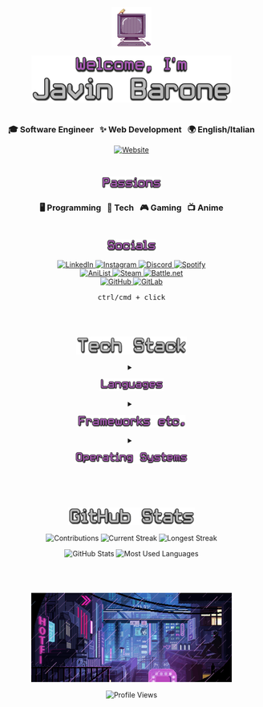 <!--HEADER-->
<p align="center">
  <picture>
    <source media="(prefers-color-scheme: dark)" srcset="https://raw.githubusercontent.com/Javinyx/Javinyx/main/img/computer.gif">
    <img src="https://raw.githubusercontent.com/Javinyx/Javinyx/main/img/computer.gif" width="80px" alt="https://www.deviantart.com/genericcperson/art/internet-787458177" title="internet, by genericcperson on DeviantArt">
  </picture>
</p>
<p align="center">
  <picture>
    <source media="(prefers-color-scheme: dark)" srcset="https://raw.githubusercontent.com/Javinyx/Javinyx/main/img/welcome.png">
    <img src="https://raw.githubusercontent.com/Javinyx/Javinyx/main/img/welcome.png" width="400px" alt="Welcome, I'm Javin Barone" title="Welcome, I'm Javin Barone">
  </picture>
</p>
<!--/HEADER-->

<!--DIVIDER-->
<h1></h1>
<!--/DIVIDER-->

<!--INFO-->
<h3 align="center">
  🎓&nbsp;Software Engineer&nbsp;&nbsp;
  ✨&nbsp;Web Development&nbsp;&nbsp;
  🌍&nbsp;English/Italian
</h3>

<p align="center">
  <a href="https://ja.vin" target="_blank">
    <img src="https://img.shields.io/badge/Website-000000?style=for-the-badge&logo=Astro&logoColor=ffffff" alt="Website" title="Website">
  </a>
</p>

<br>

<p align="center">
  <picture>
    <source media="(prefers-color-scheme: dark)" srcset="https://raw.githubusercontent.com/Javinyx/Javinyx/main/img/passions.png">
    <img src="https://raw.githubusercontent.com/Javinyx/Javinyx/main/img/passions.png" height="25px" alt="Passions" title="Passions">
  </picture>
</p>
<h3 align="center">
  🖥️&nbsp;Programming&nbsp;&nbsp;
  📱&nbsp;Tech&nbsp;&nbsp;
  🎮&nbsp;Gaming&nbsp;&nbsp;
  📺&nbsp;Anime
</h3>

<br>

<p align="center">
  <picture>
    <source media="(prefers-color-scheme: dark)" srcset="https://raw.githubusercontent.com/Javinyx/Javinyx/main/img/socials.png">
    <img src="https://raw.githubusercontent.com/Javinyx/Javinyx/main/img/socials.png" height="25px" alt="Socials" title="Socials">
  </picture>
</p>

<p align="center">
  <a href="https://www.linkedin.com/in/javin-barone/" target="_blank">
    <img src="https://img.shields.io/badge/linkedin-%230077B5.svg?style=for-the-badge&logo=linkedin&logoColor=white" alt="LinkedIn" title="LinkedIn">
  </a>
  <a href="https://www.instagram.com/javinyx/" target="_blank">
    <img src="https://img.shields.io/badge/Instagram-%23D53D87.svg?style=for-the-badge&logo=Instagram&logoColor=white" alt="Instagram" title="Instagram">
  </a>
  <a href="https://discordapp.com/users/122329215021350914" target="_blank">
    <img src="https://img.shields.io/badge/Discord-%235865F2.svg?style=for-the-badge&logo=discord&logoColor=white" alt="Discord" title="Discord">
  </a>
  <a href="https://open.spotify.com/user/1231169617?si=7cacf7c1f4fa4d62" target="_blank">
    <img src="https://img.shields.io/badge/Spotify-1ED760?style=for-the-badge&logo=spotify&logoColor=white" alt="Spotify" title="Spotify">
  </a>
  <br>
  <a href="https://anilist.co/user/Javinyx/animelist" target="_blank">
    <img src="https://img.shields.io/badge/anilist-%2308ACFC.svg?style=for-the-badge&logo=anilist&logoColor=white" alt="AniList" title="AniList">
  </a>
  <a href="https://steamcommunity.com/id/javinyx/" target="_blank">
    <img src="https://img.shields.io/badge/steam-%23000000.svg?style=for-the-badge&logo=steam&logoColor=white" alt="Steam" title="Steam">
  </a>
  <a href="https://overwatch.blizzard.com/en-us/career/Javinyx-2529/" target="_blank">
    <img src="https://img.shields.io/badge/battle.net-%2300AEFF.svg?style=for-the-badge&logo=battle.net&logoColor=white" alt="Battle.net" title="Battle.net">
  </a>
  <br>
  <a href="https://github.com/Javinyx" target="_blank">
    <img src="https://img.shields.io/badge/github-%23121011.svg?style=for-the-badge&logo=github&logoColor=white" alt="GitHub" title="GitHub">
  </a>
  <a href="https://gitlab.com/javinyx" target="_blank">
    <img src="https://img.shields.io/badge/gitlab-%23181717.svg?style=for-the-badge&logo=gitlab&logoColor=white" alt="GitLab" title="GitLab">
  </a>
</p>

<p align="center">
  <kbd>ctrl/cmd + click</kbd>
</p>
<!--/INFO-->

<!--DIVIDER-->
<h1></h1><br>
<!--/DIVIDER-->

<!--TECH-STACK-->
<p align="center">
  <picture>
    <source media="(prefers-color-scheme: dark)" srcset="https://raw.githubusercontent.com/Javinyx/Javinyx/main/img/tech-stack.png">
    <img src="https://raw.githubusercontent.com/Javinyx/Javinyx/main/img/tech-stack.png" height="35px" alt="Tech Stack" title="Tech Stack">
  </picture>
</p>

<details align="center">
  <summary>
    <p>
      <picture>
        <source media="(prefers-color-scheme: dark)" srcset="https://raw.githubusercontent.com/Javinyx/Javinyx/main/img/languages.png">
        <img src="https://raw.githubusercontent.com/Javinyx/Javinyx/main/img/languages.png" height="25px" alt="Languages" title="Languages">
      </picture>
    </p>
  </summary>

  [![C](https://img.shields.io/badge/c-%2300599C.svg?style=for-the-badge&logo=c&logoColor=white)](#)
  [![CSS3](https://img.shields.io/badge/css3-%231572B6.svg?style=for-the-badge&logo=css3&logoColor=white)](#)
  [![Go](https://img.shields.io/badge/go-%2300ADD8.svg?style=for-the-badge&logo=go&logoColor=white)](#)
  [![HTML5](https://img.shields.io/badge/html5-%23E34F26.svg?style=for-the-badge&logo=html5&logoColor=white)](#)
  [![Java](https://img.shields.io/badge/java-%23ED8B00.svg?style=for-the-badge&logo=openjdk&logoColor=white)](#)
  [![JavaScript](https://img.shields.io/badge/javascript-%23323330.svg?style=for-the-badge&logo=javascript&logoColor=%23F7DF1E)](#)
  [![Markdown](https://img.shields.io/badge/markdown-%23000000.svg?style=for-the-badge&logo=markdown&logoColor=white)](#)
  [![PowerShell](https://img.shields.io/badge/PowerShell-%235391FE.svg?style=for-the-badge&logo=powershell&logoColor=white)](#)
  [![Python](https://img.shields.io/badge/python-3670A0?style=for-the-badge&logo=python&logoColor=ffdd54)](#)
  [![Rust](https://img.shields.io/badge/rust-%23000000.svg?style=for-the-badge&logo=rust&logoColor=white)](#)
  [![Shell Script](https://img.shields.io/badge/shell_script-%23121011.svg?style=for-the-badge&logo=gnu-bash&logoColor=white)](#)
  [![SQL](https://img.shields.io/badge/sql-%23316192.svg?style=for-the-badge&logo=postgresql&logoColor=white)](#)
  [![TypeScript](https://img.shields.io/badge/typescript-%23007ACC.svg?style=for-the-badge&logo=typescript&logoColor=white)](#)
</details>

<details align="center">
  <summary>
    <p>
      <picture>
        <source media="(prefers-color-scheme: dark)" srcset="https://raw.githubusercontent.com/Javinyx/Javinyx/main/img/frameworks.png">
        <img src="https://raw.githubusercontent.com/Javinyx/Javinyx/main/img/frameworks.png" height="25px" alt="Frameworks etc." title="Frameworks etc.">
      </picture>
    </p>
  </summary>

  [![Astro](https://img.shields.io/badge/astro-%23f75d10.svg?style=for-the-badge&logo=astro&logoColor=white)](#)
  [![Bun](https://img.shields.io/badge/Bun-%23000000.svg?style=for-the-badge&logo=bun&logoColor=white)](#)
  [![DaisyUI](https://img.shields.io/badge/daisyui-5A0EF8?style=for-the-badge&logo=daisyui&logoColor=white)](#)
  [![Deno JS](https://img.shields.io/badge/deno%20js-000000?style=for-the-badge&logo=deno&logoColor=white)](#)
  [![MySQL](https://img.shields.io/badge/mysql-%2300f.svg?style=for-the-badge&logo=mysql&logoColor=white)](#)
  [![NPM](https://img.shields.io/badge/NPM-%23CB3837.svg?style=for-the-badge&logo=npm&logoColor=white)](#)
  [![Next JS](https://img.shields.io/badge/Next-black?style=for-the-badge&logo=next.js&logoColor=white)](#)
  [![NodeJS](https://img.shields.io/badge/node.js-6DA55F?style=for-the-badge&logo=node.js&logoColor=white)](#)
  [![Nuxtjs](https://img.shields.io/badge/Nuxt-002E3B?style=for-the-badge&logo=nuxtdotjs&logoColor=#00DC82)](#)
  [![PNPM](https://img.shields.io/badge/pnpm-%234a4a4a.svg?style=for-the-badge&logo=pnpm&logoColor=f69220)](#)
  [![Postgres](https://img.shields.io/badge/postgres-%23316192.svg?style=for-the-badge&logo=postgresql&logoColor=white)](#)
  [![Qwik](https://img.shields.io/badge/qwik-%23ac7ef4.svg?style=for-the-badge&logo=react&logoColor=white)](#)
  [![React](https://img.shields.io/badge/react-%2320232a.svg?style=for-the-badge&logo=react&logoColor=%2361DAFB)](#)
  [![SASS](https://img.shields.io/badge/SASS-hotpink.svg?style=for-the-badge&logo=SASS&logoColor=white)](#)
  [![SolidJS](https://img.shields.io/badge/SolidJS-2c4f7c?style=for-the-badge&logo=solid&logoColor=c8c9cb)](#)
  [![Svelte](https://img.shields.io/badge/svelte-%23f1413d.svg?style=for-the-badge&logo=svelte&logoColor=white)](#)
  [![TailwindCSS](https://img.shields.io/badge/tailwindcss-%2338B2AC.svg?style=for-the-badge&logo=tailwind-css&logoColor=white)](#)
  [![Tauri](https://img.shields.io/badge/tauri-%2324C8DB.svg?style=for-the-badge&logo=tauri&logoColor=%23FFFFFF)](#)
  [![Threejs](https://img.shields.io/badge/threejs-black?style=for-the-badge&logo=three.js&logoColor=white)](#)
  [![UnoCSS](https://img.shields.io/badge/unocss-333333.svg?style=for-the-badge&logo=unocss&logoColor=white)](#)
  [![Vite](https://img.shields.io/badge/vite-%23646CFF.svg?style=for-the-badge&logo=vite&logoColor=white)](#)
  [![Vue.js](https://img.shields.io/badge/vuejs-%2335495e.svg?style=for-the-badge&logo=vuedotjs&logoColor=%234FC08D)](#)
  [![WordPress](https://img.shields.io/badge/WordPress-%23117AC9.svg?style=for-the-badge&logo=WordPress&logoColor=white)](#)
  [![Yarn](https://img.shields.io/badge/yarn-%232C8EBB.svg?style=for-the-badge&logo=yarn&logoColor=white)](#)
</details>

<details align="center">
  <summary>
    <p>
      <picture>
        <source media="(prefers-color-scheme: dark)" srcset="https://raw.githubusercontent.com/Javinyx/Javinyx/main/img/operating-systems.png">
        <img src="https://raw.githubusercontent.com/Javinyx/Javinyx/main/img/operating-systems.png" height="25px" alt="Operating Systems" title="Operating Systems">
      </picture>
    </p>
  </summary>

  [![Android](https://img.shields.io/badge/Android-3DDC84?style=for-the-badge&logo=android&logoColor=white)](#)
  [![iOS](https://img.shields.io/badge/iOS-000000?style=for-the-badge&logo=ios&logoColor=white)](#)
  [![iPadOS](https://img.shields.io/badge/iPadOS-000000?style=for-the-badge&logo=ios&logoColor=white)](#)
  [![macOS](https://img.shields.io/badge/mac%20os-000000?style=for-the-badge&logo=macos&logoColor=F0F0F0)](#)
  [![Ubuntu](https://img.shields.io/badge/Ubuntu-E95420?style=for-the-badge&logo=ubuntu&logoColor=white)](#)
  [![Windows](https://img.shields.io/badge/Windows-%230079d5.svg?style=for-the-badge&logo=Windows%2011&logoColor=white)](#)
</details>
<!--/TECH-STACK-->

<!--DIVIDER-->
<h1></h1><br>
<!--/DIVIDER-->

<!--GITHUB-STATS-->
<p align="center">
  <picture>
    <source media="(prefers-color-scheme: dark)" srcset="https://raw.githubusercontent.com/Javinyx/Javinyx/main/img/github-stats.png">
    <img src="https://raw.githubusercontent.com/Javinyx/Javinyx/main/img/github-stats.png" height="35px" alt="GitHub Stats" title="GitHub Stats">
  </picture>
</p>

<p align="center">
  <picture>
    <source media="(prefers-color-scheme: dark)" srcset="https://github-readme-streak-stats.herokuapp.com?user=Javinyx&theme=nightowl&hide_border=true&border_radius=0&card_width=200&background=FFFFFF00&hide_current_streak=true&hide_longest_streak=true">
    <img src="https://github-readme-streak-stats.herokuapp.com?user=Javinyx&theme=nightowl&hide_border=true&border_radius=0&card_width=200&background=FFFFFF00&hide_current_streak=true&hide_longest_streak=true" alt="Contributions" title="Contributions">
  </picture>
  <picture>
    <source media="(prefers-color-scheme: dark)" srcset="https://github-readme-streak-stats.herokuapp.com?user=Javinyx&theme=nightowl&hide_border=true&border_radius=0&card_width=200&background=FFFFFF00&hide_total_contributions=true&hide_longest_streak=true">
    <img src="https://github-readme-streak-stats.herokuapp.com?user=Javinyx&theme=nightowl&hide_border=true&border_radius=0&card_width=200&background=FFFFFF00&hide_total_contributions=true&hide_longest_streak=true" alt="Current Streak" title="Current Streak">
  </picture>
  <picture>
    <source media="(prefers-color-scheme: dark)" srcset="https://github-readme-streak-stats.herokuapp.com?user=Javinyx&theme=nightowl&hide_border=true&border_radius=0&card_width=200&background=FFFFFF00&hide_total_contributions=true&hide_current_streak=true">
    <img src="https://github-readme-streak-stats.herokuapp.com?user=Javinyx&theme=nightowl&hide_border=true&border_radius=0&card_width=200&background=FFFFFF00&hide_total_contributions=true&hide_current_streak=true" alt="Longest Streak" title="Longest Streak">
  </picture>
</p>

<p align="center">
  <picture>
    <source media="(prefers-color-scheme: dark)" srcset="https://github-readme-stats.vercel.app/api?username=Javinyx&theme=nightowl&hide_border=true&include_all_commits=true&count_private=true&bg_color=FFFFFF00">
    <img src="https://github-readme-stats.vercel.app/api?username=Javinyx&theme=nightowl&hide_border=true&include_all_commits=true&count_private=true&bg_color=FFFFFF00" alt="GitHub Stats" title="GitHub Stats">
  </picture>
  <picture>
    <source media="(prefers-color-scheme: dark)" srcset="https://github-readme-stats.vercel.app/api/top-langs/?username=Javinyx&theme=nightowl&hide_border=true&include_all_commits=true&count_private=true&layout=compact&bg_color=FFFFFF00">
    <img src="https://github-readme-streak-stats.herokuapp.com?user=Javinyx&theme=nightowl&hide_border=true&border_radius=0&card_width=200&background=FFFFFF00&hide_total_contributions=true&hide_longest_streak=true" alt="Most Used Languages" title="Most Used Languages">
  </picture>
</p>
<!--/GITHUB-STATS-->

<!--DIVIDER-->
<h1></h1><br>
<!--/DIVIDER-->

<!--FOOTER-->
<p align="center">
  <picture>
    <source media="(prefers-color-scheme: dark)" srcset="https://raw.githubusercontent.com/Javinyx/Javinyx/main/img/cyberpunk.gif">
    <img src="https://raw.githubusercontent.com/Javinyx/Javinyx/main/img/cyberpunk.gif" width="400px" alt="https://www.deviantart.com/valenberg/art/Rolly-Rocket-601618597" title="Rolly Rocket, by Valenberg on DeviantArt">
  </picture>
</p>
<p align="center">
  <picture>
    <source media="(prefers-color-scheme: dark)" srcset="https://komarev.com/ghpvc/?username=Javinyx&style=for-the-badge&color=a758b3">
    <img src="https://komarev.com/ghpvc/?username=Javinyx&style=for-the-badge&color=a758b3" alt="Profile Views" title="Profile Views">
  </picture>
</p>
<!--/FOOTER-->
